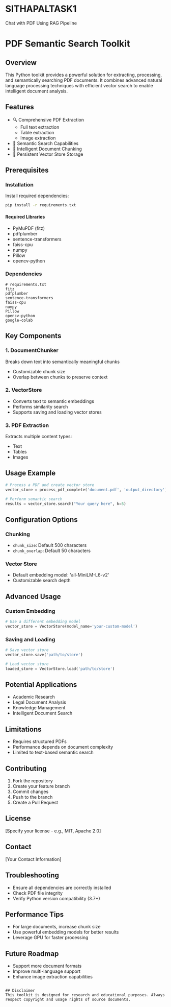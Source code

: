 # SITHAPALTASK1
Chat with PDF Using RAG Pipeline

# PDF Semantic Search Toolkit

## Overview
This Python toolkit provides a powerful solution for extracting, processing, and semantically searching PDF documents. It combines advanced natural language processing techniques with efficient vector search to enable intelligent document analysis.

## Features
- 🔍 Comprehensive PDF Extraction
  - Full text extraction
  - Table extraction
  - Image extraction
- 🧠 Semantic Search Capabilities
- 📄 Intelligent Document Chunking
- 💾 Persistent Vector Store Storage

## Prerequisites

### Installation
Install required dependencies:
```bash
pip install -r requirements.txt
```

#### Required Libraries
- PyMuPDF (fitz)
- pdfplumber
- sentence-transformers
- faiss-cpu
- numpy
- Pillow
- opencv-python

### Dependencies
```
# requirements.txt
fitz
pdfplumber
sentence-transformers
faiss-cpu
numpy
Pillow
opencv-python
google-colab
```

## Key Components

### 1. DocumentChunker
Breaks down text into semantically meaningful chunks
- Customizable chunk size
- Overlap between chunks to preserve context

### 2. VectorStore
- Converts text to semantic embeddings
- Performs similarity search
- Supports saving and loading vector stores

### 3. PDF Extraction
Extracts multiple content types:
- Text
- Tables
- Images

## Usage Example

```python
# Process a PDF and create vector store
vector_store = process_pdf_complete('document.pdf', 'output_directory')

# Perform semantic search
results = vector_store.search("Your query here", k=5)
```

## Configuration Options

### Chunking
- `chunk_size`: Default 500 characters
- `chunk_overlap`: Default 50 characters

### Vector Store
- Default embedding model: 'all-MiniLM-L6-v2'
- Customizable search depth

## Advanced Usage

### Custom Embedding
```python
# Use a different embedding model
vector_store = VectorStore(model_name='your-custom-model')
```

### Saving and Loading
```python
# Save vector store
vector_store.save('path/to/store')

# Load vector store
loaded_store = VectorStore.load('path/to/store')
```

## Potential Applications
- Academic Research
- Legal Document Analysis
- Knowledge Management
- Intelligent Document Search

## Limitations
- Requires structured PDFs
- Performance depends on document complexity
- Limited to text-based semantic search

## Contributing
1. Fork the repository
2. Create your feature branch
3. Commit changes
4. Push to the branch
5. Create a Pull Request

## License
[Specify your license - e.g., MIT, Apache 2.0]

## Contact
[Your Contact Information]

## Troubleshooting
- Ensure all dependencies are correctly installed
- Check PDF file integrity
- Verify Python version compatibility (3.7+)

## Performance Tips
- For large documents, increase chunk size
- Use powerful embedding models for better results
- Leverage GPU for faster processing

## Future Roadmap
- Support more document formats
- Improve multi-language support
- Enhance image extraction capabilities
```

## Disclaimer
This toolkit is designed for research and educational purposes. Always respect copyright and usage rights of source documents.
